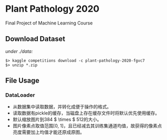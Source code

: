 # Plant Pathology 2020

Final Project of Machine Learning Course

## Download Dataset

_under ./data:_ 
    
    $> kaggle competitions download -c plant-pathology-2020-fgvc7
    $> unzip *.zip
    
## File Usage

### DataLoader
- 从数据集中读取数据，并转化成便于操作的格式。
- 读取数据有pickle的缓存，当磁盘上存在缓存文件时将默认优先使用缓存。
- 默认缩放图片到384 $ \times $ 512的大小。
- 图片像素点取值范围[0, 1]，且已经减去其训练集通道均值，故获得的像素点亮度需要加上均值才能还原成原图。
